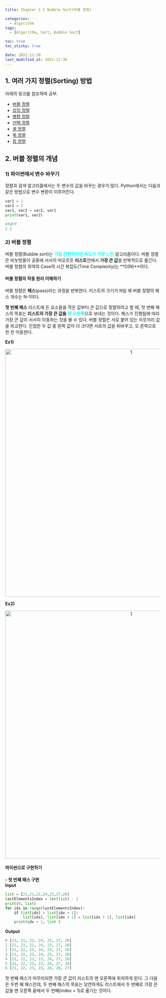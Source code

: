```yaml
---
title: Chapter 1.1 Bubble Sort(버블 정령)

categories: 
  - Algorithm
tags:
  - [Algorithm, Sort, Bubble Sort]

toc: true
toc_sticky: true

date: 2022-11-30
last_modified_at: 2022-11-30 
---
```


## 1. 여러 가지 정렬(Sorting) 방법  
아래의 링크를 참조하여 공부.
- [버블 정렬](https://gmlwjd9405.github.io/2018/05/06/algorithm-bubble-sort.html)
- [삽입 정렬](https://gmlwjd9405.github.io/2018/05/06/algorithm-insertion-sort.html)
- [병합 정렬](https://gmlwjd9405.github.io/2018/05/08/algorithm-merge-sort.html)
- [선택 정렬](https://gmlwjd9405.github.io/2018/05/06/algorithm-selection-sort.html)
- [셸 정렬](https://gmlwjd9405.github.io/2018/05/08/algorithm-shell-sort.html)
- [퀵 정렬](https://gmlwjd9405.github.io/2018/05/10/algorithm-quick-sort.html)
- [힙 정렬](https://gmlwjd9405.github.io/2018/05/10/algorithm-heap-sort.html)

## 2. 버블 정렬의 개념
### 1) 파이썬에서 변수 바꾸기
정렬과 검색 알고리즘에서는 두 변수의 값을 바꾸는 경우가 많다. Python에서는 다음과 같은 방법으로 변수 변환이 이루어진다.
```python
var1 = 1
var2 = 2
var1, var2 = var2, var1
print(var1, var2)

##출력
2 1
```

### 2) 버블 정렬
버블 정렬(Bubble sort)는 <span style = "color:aqua">**가장 간편하지만 속도가 가장 느린**</span> 알고리즘이다. 버블 정렬은 비눗방울이 공중에 서서히 떠오르듯 **리스트**안에서 
**가장 큰 값**을 반복적으로 옮긴다. 버블 정렬의 최악의 Case의 시간 복잡도(Time Complexity)는 **O(N)**이다.

#### 버블 정렬의 작동 원리 이해하기
버블 정렬은 **패스**(pass)라는 과정을 반복한다. 리스트의 크기가 N일 때 버블 정렬의 패스 개수는 N-1이다. 

**첫 번쨰 패스**
리스트에 든 요소들을 작은 값부터 큰 값으로 정렬하려고 할 때, 첫 번째 패스의 목표는 **리스트의 가장 큰 값을** <span style = "color:aqua">**맨 오른쪽**</span>으로 보내는 것이다.
패스가 진행됨에 따라 가장 큰 값이 서서히 이동하는 것을 볼 수 있다. 버블 정렬은 서로 붙어 있는 이웃끼리 값을 비교한다. 인접한 두 값 중 왼쪽 값이 더 크다면 서로의 값을 뒤바꾸고, 오
른쪽으로 한 칸 이동한다. 

**Ex1)**
<p align="center">
<img width="800" alt="1" src="https://user-images.githubusercontent.com/111734605/204766459-c2067707-c3ef-4bc2-a0f6-d700d1ab5ee1.png">
</p>

**Ex2)**
<p align="center">
<img width="800" alt="1" src="https://user-images.githubusercontent.com/111734605/204768406-7eb80781-055d-4be6-9940-0eb3e5e959de.png">
</p>

#### 파이썬으로 구현하기  
**- 첫 번째 패스 구현**  
**Input**
```python
list = [23,21,22,24,23,27,26]
lastElementsIndex = len(list) - 1
print(0, list)
for idx in range(lastElementsIndex):
    if list[idx] > list[idx + 1]:
        list[idx], list[idx + 1] = list[idx + 1], list[idx]
    print(idx + 1, list )
```
**Output**
```python
0 [23, 21, 22, 24, 23, 27, 26]
1 [21, 23, 22, 24, 23, 27, 26]
2 [21, 22, 23, 24, 23, 27, 26]
3 [21, 22, 23, 24, 23, 27, 26]
4 [21, 22, 23, 23, 24, 27, 26]
5 [21, 22, 23, 23, 24, 27, 26]
6 [21, 22, 23, 23, 24, 26, 27]
```
첫 번쨰 패스가 마무리되면 가장 큰 값이 리스트의 맨 오른쪽에 위치하게 된다. 그 다음은 두번 째 패스인데, 두 번째 패스의 목표는 당연하게도 리스트에서 두 번째로 가장 큰 값을 맨 오른쪽
끝에서 두 번째(index = 1)로 옮기는 것이다.


